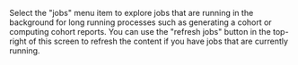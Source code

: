 Select the "jobs" menu item to explore jobs that are running in the background for long running processes such as generating a cohort or computing cohort reports. You can use the "refresh jobs" button in the top-right of this screen to refresh the content if you have jobs that are currently running.
